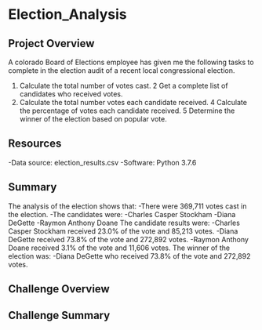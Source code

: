 # Election_Analysis

## Project Overview

A colorado Board of Elections employee has given me the following tasks to complete in the election audit of a recent local congressional election.

1. Calculate the total number of votes cast.
2 Get a complete list of candidates who received votes.
3. Calculate the total number votes each candidate received.
4 Calculate the percentage of votes each candidate received.
5 Determine the winner of the election based on popular vote.

## Resources
-Data source: election_results.csv
-Software: Python 3.7.6

## Summary

The analysis of the election shows that:
-There were 369,711 votes cast in the election.
-The candidates were:
  -Charles Casper Stockham
  -Diana DeGette
  -Raymon Anthony Doane
The candidate results were:
  -Charles Casper Stockham received 23.0% of the vote and 85,213 votes.
  -Diana DeGette received 73.8% of the vote and 272,892 votes.
  -Raymon Anthony Doane received 3.1% of the vote and 11,606 votes.
The winner of the election was:
  -Diana DeGette who received 73.8% of the vote and 272,892 votes.
## Challenge Overview

## Challenge Summary

